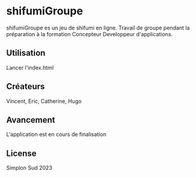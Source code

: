 # shifumiGroupe

shifumiGroupe es un jeu de shifumi en ligne. Travail de groupe pendant la préparation à la formation Concepteur Developpeur d'applications.

## Utilisation
Lancer l'index.html

## Créateurs
Vincent, Eric, Catherine, Hugo

## Avancement
L'application est en cours de finalisation

## License
Simplon Sud 2023
